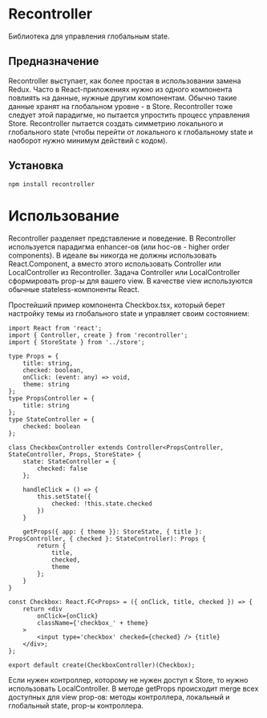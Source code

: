 # Recontroller

Библиотека для управления глобальным state.

## Предназначение

Recontroller выступает, как более простая в использовании замена Redux. Часто в React-приложениях нужно из одного компонента повлиять на данные, нужные другим компонентам. Обычно такие данные хранят на глобальном уровне - в Store. Recontroller тоже следует этой парадигме, но пытается упростить процесс управления Store. Recontroller пытается создать симметрию локального и глобального state (чтобы перейти от локального к глобальному state и наоборот нужно минимум действий с кодом).

## Установка

`npm install recontroller`

# Использование

Recontroller разделяет представление и поведение. В Recontroller используется парадигма enhancer-ов (или hoc-ов - higher order components). В идеале вы никогда не должны использовать React.Component, а вместо этого использовать Controller или LocalController из Recontroller. Задача Controller или LocalController сформировать prop-ы для вашего view. В качестве view используются обычные stateless-компоненты React.

Простейший пример компонента Checkbox.tsx, который берет настройку темы из глобального state и управляет своим состоянием:
```
import React from 'react';
import { Controller, create } from 'recontroller';
import { StoreState } from '../store';

type Props = {
    title: string,
    checked: boolean,
    onClick: (event: any) => void,
    theme: string
};
type PropsController = {
    title: string
};
type StateController = {
    checked: boolean
};

class CheckboxController extends Controller<PropsController, StateController, Props, StoreState> {
    state: StateController = {
        checked: false
    };

    handleClick = () => {
        this.setState({
            checked: !this.state.checked
        })
    }

    getProps({ app: { theme }}: StoreState, { title }: PropsController, { checked }: StateController): Props {
        return {
            title,
            checked,
            theme
        };
    }
}

const Checkbox: React.FC<Props> = ({ onClick, title, checked }) => {
    return <div
        onClick={onClick}
        className={'checkbox_' + theme}
    >
        <input type='checkbox' checked={checked} /> {title}
    </div>;
};

export default create(CheckboxController)(Checkbox);
```

Если нужен контроллер, которому не нужен доступ к Store, то нужно использовать LocalController. В методе getProps происходит merge всех доступных для view prop-ов: методы контроллера, локальный и глобальный state, prop-ы контроллера.
